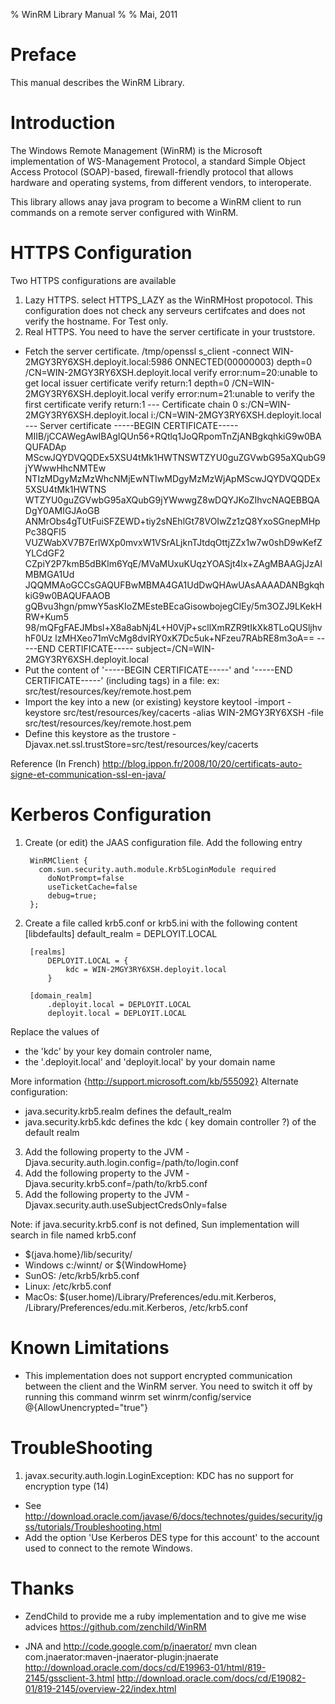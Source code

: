 % WinRM Library Manual
%
% Mai, 2011

# Preface #

This manual describes the WinRM Library.

# Introduction #

The Windows Remote Management (WinRM) is the Microsoft implementation of WS-Management Protocol, a standard Simple Object Access Protocol (SOAP)-based, firewall-friendly protocol that allows hardware and operating systems, from different vendors, to interoperate.

This library allows anay java program to become a WinRM client to run commands on a remote server configured with WinRM.

# HTTPS Configuration
Two HTTPS configurations are available
1. Lazy HTTPS.
	select HTTPS_LAZY as the WinRMHost propotocol. This configuration does not check any serveurs certifcates and does not verify the hostname. For Test only.
2. Real HTTPS. You need to have the server certificate in your truststore.
* Fetch the server certificate.
        /tmp/openssl s_client  -connect WIN-2MGY3RY6XSH.deployit.local:5986
        ONNECTED(00000003)
		depth=0 /CN=WIN-2MGY3RY6XSH.deployit.local
		verify error:num=20:unable to get local issuer certificate
		verify return:1
		depth=0 /CN=WIN-2MGY3RY6XSH.deployit.local
		verify error:num=21:unable to verify the first certificate
		verify return:1
		---
		Certificate chain
		 0 s:/CN=WIN-2MGY3RY6XSH.deployit.local
		   i:/CN=WIN-2MGY3RY6XSH.deployit.local
		---
		Server certificate
		-----BEGIN CERTIFICATE-----
		MIIB/jCCAWegAwIBAgIQUn56+RQtlq1JoQRpomTnZjANBgkqhkiG9w0BAQUFADAp
		MScwJQYDVQQDEx5XSU4tMk1HWTNSWTZYU0guZGVwbG95aXQubG9jYWwwHhcNMTEw
		NTIzMDgyMzMzWhcNMjEwNTIwMDgyMzMzWjApMScwJQYDVQQDEx5XSU4tMk1HWTNS
		WTZYU0guZGVwbG95aXQubG9jYWwwgZ8wDQYJKoZIhvcNAQEBBQADgY0AMIGJAoGB
		ANMrObs4gTUtFuiSFZEWD+tiy2sNEhlGt78VOIwZz1zQ8YxoSGnepMHpPc38QFI5
		VUZWabXV7B7ErlWXp0mvxW1VSrALjknTJtdqOttjZZx1w7w0shD9wKefZYLCdGF2
		CZpiY2P7kmB5dBKlm6YqE/MVaMUxuKUqzYOASjt4lx+ZAgMBAAGjJzAlMBMGA1Ud
		JQQMMAoGCCsGAQUFBwMBMA4GA1UdDwQHAwUAsAAAADANBgkqhkiG9w0BAQUFAAOB
		gQBvu3hgn/pmwY5asKIoZMEsteBEcaGisowbojegClEy/5m3OZJ9LKekHRW+Kum5
		98/mQFgFAEJMbsl+X8a8abNj4L+H0VjP+scllXmRZR9tIkXk8TLoQUSljhvhF0Uz
		lzMHXeo71mVcMg8dvIRY0xK7Dc5uk+NFzeu7RAbRE8m3oA==
		-----END CERTIFICATE-----
		subject=/CN=WIN-2MGY3RY6XSH.deployit.local
* Put the content of '-----BEGIN CERTIFICATE-----' and '-----END CERTIFICATE-----' (including tags) in a file: ex: src/test/resources/key/remote.host.pem
* Import the key into a new (or existing) keystore
        keytool -import -keystore src/test/resources/key/cacerts -alias WIN-2MGY3RY6XSH -file src/test/resources/key/remote.host.pem
* Define this keystore as the trustore
        -Djavax.net.ssl.trustStore=src/test/resources/key/cacerts

Reference (In French) http://blog.ippon.fr/2008/10/20/certificats-auto-signe-et-communication-ssl-en-java/

# Kerberos Configuration
1. Create (or edit) the JAAS configuration file. Add the following entry

		WinRMClient {
		  com.sun.security.auth.module.Krb5LoginModule required
			doNotPrompt=false
			useTicketCache=false
			debug=true;
		};

2. Create a file called krb5.conf or krb5.ini with the following content
		[libdefaults]
			default_realm = DEPLOYIT.LOCAL


		[realms]
			DEPLOYIT.LOCAL = {
				kdc = WIN-2MGY3RY6XSH.deployit.local
			}

		[domain_realm]
			.deployit.local = DEPLOYIT.LOCAL
			deployit.local = DEPLOYIT.LOCAL

Replace the values of
* the 'kdc' by your key domain controler name,
* the '.deployit.local' and 'deployit.local' by your domain name

More information {http://support.microsoft.com/kb/555092}
Alternate configuration:
* java.security.krb5.realm defines the default_realm
* java.security.krb5.kdc defines the kdc ( key domain controller ?) of the default realm


3. Add the following property to the JVM -Djava.security.auth.login.config=/path/to/login.conf
4. Add the following property to the JVM -Djava.security.krb5.conf=/path/to/krb5.conf
5. Add the following property to the JVM -Djavax.security.auth.useSubjectCredsOnly=false

Note: if java.security.krb5.conf is not defined, Sun implementation will search in file named krb5.conf
- $(java.home}/lib/security/
- Windows c:/winnt/ or ${WindowHome}
- SunOS: /etc/krb5/krb5.conf
- Linux: /etc/krb5.conf
- MacOs: $(user.home)/Library/Preferences/edu.mit.Kerberos, /Library/Preferences/edu.mit.Kerberos, /etc/krb5.conf



# Known Limitations

* This implementation does not support encrypted communication between the client and the WinRM server. You need to switch it off by running this command
	winrm set winrm/config/service  @{AllowUnencrypted="true"}


# TroubleShooting
1. javax.security.auth.login.LoginException: KDC has no support for encryption type (14)
* See http://download.oracle.com/javase/6/docs/technotes/guides/security/jgss/tutorials/Troubleshooting.html
* Add the option 'Use Kerberos DES type for this account' to the account used to connect to the remote Windows.

# Thanks
* ZendChild to provide me a ruby implementation and to give me wise advices https://github.com/zenchild/WinRM



* JNA and http://code.google.com/p/jnaerator/ mvn clean com.jnaerator:maven-jnaerator-plugin:jnaerate
http://download.oracle.com/docs/cd/E19963-01/html/819-2145/gssclient-3.html
http://download.oracle.com/docs/cd/E19082-01/819-2145/overview-22/index.html